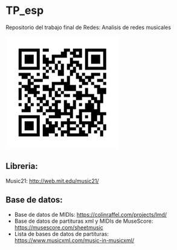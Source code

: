 # TP_esp
Repositorio del trabajo final de Redes: Analisis de redes musicales

![](/imagenes/frame.png)

## Libreria:
Music21: http://web.mit.edu/music21/

## Base de datos:
- Base de datos de MIDIs: https://colinraffel.com/projects/lmd/
- Base de datos de partituras xml y MIDIs de MuseScore: https://musescore.com/sheetmusic
- Lista de bases de datos de partituras: https://www.musicxml.com/music-in-musicxml/
